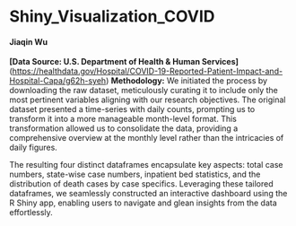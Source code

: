 # Shiny_Visualization_COVID
#### Jiaqin Wu
**[Data Source: U.S. Department of Health & Human Services]**(https://healthdata.gov/Hospital/COVID-19-Reported-Patient-Impact-and-Hospital-Capa/g62h-syeh)
**Methodology:** We initiated the process by downloading the raw dataset, meticulously curating it to include only the most pertinent variables aligning with our research objectives. The original dataset presented a time-series with daily counts, prompting us to transform it into a more manageable month-level format. This transformation allowed us to consolidate the data, providing a comprehensive overview at the monthly level rather than the intricacies of daily figures.

The resulting four distinct dataframes encapsulate key aspects: total case numbers, state-wise case numbers, inpatient bed statistics, and the distribution of death cases by case specifics. Leveraging these tailored dataframes, we seamlessly constructed an interactive dashboard using the R Shiny app, enabling users to navigate and glean insights from the data effortlessly.
